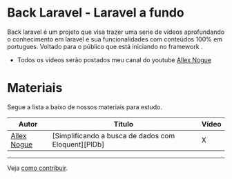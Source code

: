 # Back Laravel - Laravel a fundo 

Back laravel é um projeto que visa trazer uma serie de videos aprofundando o conhecimento em laravel e sua funcionalidades com conteúdos 100% em portugues. Voltado para o público que está iniciando no framework .

  - Todos os videos serão postados meu canal do youtube  [Allex Nogue](https://youtube.com/AllexNogue) 

# Materiais 
Segue a lista a baixo de nossos materiais para estudo.

| Autor | Titulo | Vídeo |
| ------ | ------ | ------- |
| [Allex Nogue](https://alexnogueira.com/) | [Simplificando a busca de dados com Eloquent][PlDb] | X |




-------------
Veja [como contribuir]().
